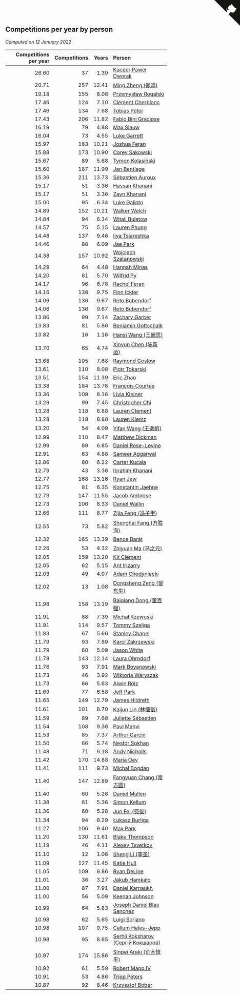 ## Competitions per year by person

*Computed on 12 January 2022*

| Competitions per year | Competitions | Years | Person |
| ---: | ---: | ---: | :--- |
| 26.60 | 37 | 1.39 | [Kacper Paweł Dworak](https://www.worldcubeassociation.org/persons/2020DWOR01) |
| 20.71 | 257 | 12.41 | [Ming Zheng (郑鸣)](https://www.worldcubeassociation.org/persons/2009ZHEN11) |
| 19.18 | 155 | 8.08 | [Przemysław Rogalski](https://www.worldcubeassociation.org/persons/2013ROGA02) |
| 17.46 | 124 | 7.10 | [Clément Cherblanc](https://www.worldcubeassociation.org/persons/2014CHER05) |
| 17.46 | 134 | 7.68 | [Tobias Peter](https://www.worldcubeassociation.org/persons/2014PETE03) |
| 17.43 | 206 | 11.82 | [Fabio Bini Graciose](https://www.worldcubeassociation.org/persons/2010GRAC02) |
| 16.19 | 79 | 4.88 | [Max Siauw](https://www.worldcubeassociation.org/persons/2017SIAU02) |
| 16.04 | 73 | 4.55 | [Luke Garrett](https://www.worldcubeassociation.org/persons/2017GARR05) |
| 15.97 | 163 | 10.21 | [Joshua Feran](https://www.worldcubeassociation.org/persons/2011FERA01) |
| 15.88 | 173 | 10.90 | [Corey Sakowski](https://www.worldcubeassociation.org/persons/2011SAKO01) |
| 15.67 | 89 | 5.68 | [Tymon Kolasiński](https://www.worldcubeassociation.org/persons/2016KOLA02) |
| 15.60 | 187 | 11.99 | [Jan Bentlage](https://www.worldcubeassociation.org/persons/2010BENT01) |
| 15.36 | 211 | 13.73 | [Sébastien Auroux](https://www.worldcubeassociation.org/persons/2008AURO01) |
| 15.17 | 51 | 3.36 | [Hassan Khanani](https://www.worldcubeassociation.org/persons/2018KHAN26) |
| 15.17 | 51 | 3.36 | [Zayn Khanani](https://www.worldcubeassociation.org/persons/2018KHAN28) |
| 15.00 | 95 | 6.34 | [Luke Galioto](https://www.worldcubeassociation.org/persons/2015GALI02) |
| 14.89 | 152 | 10.21 | [Walker Welch](https://www.worldcubeassociation.org/persons/2011WELC01) |
| 14.84 | 94 | 6.34 | [Witali Bułatow](https://www.worldcubeassociation.org/persons/2015BUAT01) |
| 14.57 | 75 | 5.15 | [Lauren Phung](https://www.worldcubeassociation.org/persons/2016PHUN02) |
| 14.48 | 137 | 9.46 | [Ilya Tsiareshka](https://www.worldcubeassociation.org/persons/2012TERE01) |
| 14.46 | 88 | 6.09 | [Jae Park](https://www.worldcubeassociation.org/persons/2015PARK24) |
| 14.38 | 157 | 10.92 | [Wojciech Szatanowski](https://www.worldcubeassociation.org/persons/2011SZAT01) |
| 14.29 | 64 | 4.48 | [Hannah Minas](https://www.worldcubeassociation.org/persons/2017MINA04) |
| 14.20 | 81 | 5.70 | [Wilfrid Py](https://www.worldcubeassociation.org/persons/2016PYWI01) |
| 14.17 | 96 | 6.78 | [Rachel Feran](https://www.worldcubeassociation.org/persons/2015FERA01) |
| 14.16 | 138 | 9.75 | [Finn Ickler](https://www.worldcubeassociation.org/persons/2012ICKL01) |
| 14.06 | 136 | 9.67 | [Reto Bubendorf](https://www.worldcubeassociation.org/persons/2012BUBE01) |
| 14.06 | 136 | 9.67 | [Reto Bubendorf](https://www.worldcubeassociation.org/persons/2012BUBE01) |
| 13.86 | 99 | 7.14 | [Zachary Garber](https://www.worldcubeassociation.org/persons/2014GARB01) |
| 13.83 | 81 | 5.86 | [Benjamin Gottschalk](https://www.worldcubeassociation.org/persons/2016GOTT01) |
| 13.82 | 16 | 1.16 | [Hansi Wang (王翰思)](https://www.worldcubeassociation.org/persons/2020WANG19) |
| 13.70 | 65 | 4.74 | [Xinyun Chen (陈新运)](https://www.worldcubeassociation.org/persons/2017CHEN36) |
| 13.68 | 105 | 7.68 | [Raymond Goslow](https://www.worldcubeassociation.org/persons/2014GOSL01) |
| 13.61 | 110 | 8.08 | [Piotr Tokarski](https://www.worldcubeassociation.org/persons/2013TOKA01) |
| 13.51 | 154 | 11.39 | [Eric Zhao](https://www.worldcubeassociation.org/persons/2010ZHAO19) |
| 13.38 | 184 | 13.76 | [François Courtès](https://www.worldcubeassociation.org/persons/2008COUR01) |
| 13.36 | 109 | 8.16 | [Livia Kleiner](https://www.worldcubeassociation.org/persons/2013KLEI03) |
| 13.29 | 99 | 7.45 | [Christopher Chi](https://www.worldcubeassociation.org/persons/2014CHIC01) |
| 13.28 | 118 | 8.88 | [Lauren Clement](https://www.worldcubeassociation.org/persons/2013KLEM01) |
| 13.28 | 118 | 8.88 | [Lauren Klemz](https://www.worldcubeassociation.org/persons/2013KLEM01) |
| 13.20 | 54 | 4.09 | [Yifan Wang (王逸帆)](https://www.worldcubeassociation.org/persons/2017WANY29) |
| 12.99 | 110 | 8.47 | [Matthew Dickman](https://www.worldcubeassociation.org/persons/2013DICK01) |
| 12.99 | 89 | 6.85 | [Daniel Rose-Levine](https://www.worldcubeassociation.org/persons/2015ROSE01) |
| 12.91 | 63 | 4.88 | [Sameer Aggarwal](https://www.worldcubeassociation.org/persons/2017AGGA01) |
| 12.86 | 80 | 6.22 | [Carter Kucala](https://www.worldcubeassociation.org/persons/2015KUCA01) |
| 12.79 | 43 | 3.36 | [Ibrahim Khanani](https://www.worldcubeassociation.org/persons/2018KHAN27) |
| 12.77 | 168 | 13.16 | [Ryan Jew](https://www.worldcubeassociation.org/persons/2008JEWR01) |
| 12.75 | 81 | 6.35 | [Konstantin Jaehne](https://www.worldcubeassociation.org/persons/2015JAEH01) |
| 12.73 | 147 | 11.55 | [Jacob Ambrose](https://www.worldcubeassociation.org/persons/2010AMBR01) |
| 12.73 | 106 | 8.33 | [Daniel Wallin](https://www.worldcubeassociation.org/persons/2013WALL03) |
| 12.66 | 111 | 8.77 | [Zijia Feng (冯子甲)](https://www.worldcubeassociation.org/persons/2013FENG02) |
| 12.55 | 73 | 5.82 | [Shenghai Fang (方胜海)](https://www.worldcubeassociation.org/persons/2016FANG01) |
| 12.32 | 165 | 13.39 | [Bence Barát](https://www.worldcubeassociation.org/persons/2008BARA01) |
| 12.26 | 53 | 4.32 | [Zhiyuan Ma (马之元)](https://www.worldcubeassociation.org/persons/2017MAZH04) |
| 12.05 | 159 | 13.20 | [Kit Clement](https://www.worldcubeassociation.org/persons/2008CLEM01) |
| 12.05 | 62 | 5.15 | [Ant Irizarry](https://www.worldcubeassociation.org/persons/2016IRIZ02) |
| 12.03 | 49 | 4.07 | [Adam Chodyniecki](https://www.worldcubeassociation.org/persons/2017CHOD02) |
| 12.02 | 13 | 1.08 | [Dongsheng Zeng (曾东生)](https://www.worldcubeassociation.org/persons/2020ZENG03) |
| 11.98 | 158 | 13.19 | [Baiqiang Dong (董百强)](https://www.worldcubeassociation.org/persons/2008DONG06) |
| 11.91 | 88 | 7.39 | [Michał Rzewuski](https://www.worldcubeassociation.org/persons/2014RZEW01) |
| 11.91 | 114 | 9.57 | [Tommy Szeliga](https://www.worldcubeassociation.org/persons/2012SZEL01) |
| 11.83 | 67 | 5.66 | [Stanley Chapel](https://www.worldcubeassociation.org/persons/2016CHAP04) |
| 11.79 | 93 | 7.89 | [Karol Zakrzewski](https://www.worldcubeassociation.org/persons/2014ZAKR01) |
| 11.79 | 60 | 5.09 | [Jason White](https://www.worldcubeassociation.org/persons/2016WHIT16) |
| 11.78 | 143 | 12.14 | [Laura Ohrndorf](https://www.worldcubeassociation.org/persons/2009OHRN01) |
| 11.76 | 93 | 7.91 | [Mark Boyanowski](https://www.worldcubeassociation.org/persons/2014BOYA01) |
| 11.73 | 46 | 3.92 | [Wiktoria Waryszak](https://www.worldcubeassociation.org/persons/2018WARY01) |
| 11.73 | 66 | 5.63 | [Alwin Rölz](https://www.worldcubeassociation.org/persons/2016ROLZ01) |
| 11.69 | 77 | 6.58 | [Jeff Park](https://www.worldcubeassociation.org/persons/2015PARK08) |
| 11.65 | 149 | 12.79 | [James Hildreth](https://www.worldcubeassociation.org/persons/2009HILD01) |
| 11.61 | 101 | 8.70 | [Kaijun Lin (林恺俊)](https://www.worldcubeassociation.org/persons/2013LINK01) |
| 11.59 | 89 | 7.68 | [Juliette Sébastien](https://www.worldcubeassociation.org/persons/2014SEBA01) |
| 11.54 | 108 | 9.36 | [Paul Mahvi](https://www.worldcubeassociation.org/persons/2012MAHV01) |
| 11.53 | 85 | 7.37 | [Arthur Garcin](https://www.worldcubeassociation.org/persons/2014GARC27) |
| 11.50 | 66 | 5.74 | [Nestor Sokhan](https://www.worldcubeassociation.org/persons/2016SOKH01) |
| 11.48 | 71 | 6.18 | [Andy Nicholls](https://www.worldcubeassociation.org/persons/2015NICH04) |
| 11.42 | 170 | 14.88 | [Maria Oey](https://www.worldcubeassociation.org/persons/2007OEYM01) |
| 11.41 | 111 | 9.73 | [Michał Bogdan](https://www.worldcubeassociation.org/persons/2012BOGD01) |
| 11.40 | 147 | 12.89 | [Fangyuan Chang (常方圆)](https://www.worldcubeassociation.org/persons/2009CHAN04) |
| 11.40 | 60 | 5.26 | [Daniel Mullen](https://www.worldcubeassociation.org/persons/2016MULL04) |
| 11.38 | 61 | 5.36 | [Simon Kellum](https://www.worldcubeassociation.org/persons/2016KELL12) |
| 11.36 | 60 | 5.28 | [Jun Fei (费俊)](https://www.worldcubeassociation.org/persons/2016FEIJ02) |
| 11.34 | 94 | 8.29 | [Łukasz Burliga](https://www.worldcubeassociation.org/persons/2013BURL01) |
| 11.27 | 106 | 9.40 | [Max Park](https://www.worldcubeassociation.org/persons/2012PARK03) |
| 11.20 | 130 | 11.61 | [Blake Thompson](https://www.worldcubeassociation.org/persons/2010THOM03) |
| 11.19 | 46 | 4.11 | [Alexey Tsvetkov](https://www.worldcubeassociation.org/persons/2017TSVE02) |
| 11.10 | 12 | 1.08 | [Sheng Li (李圣)](https://www.worldcubeassociation.org/persons/2020LISH02) |
| 11.09 | 127 | 11.45 | [Katie Hull](https://www.worldcubeassociation.org/persons/2010HULL01) |
| 11.05 | 109 | 9.86 | [Ryan DeLine](https://www.worldcubeassociation.org/persons/2012DELI01) |
| 11.01 | 36 | 3.27 | [Jakub Hamkało](https://www.worldcubeassociation.org/persons/2018HAMK01) |
| 11.00 | 87 | 7.91 | [Daniel Karnaukh](https://www.worldcubeassociation.org/persons/2014KARN02) |
| 11.00 | 56 | 5.09 | [Keenan Johnson](https://www.worldcubeassociation.org/persons/2016JOHN30) |
| 10.99 | 64 | 5.83 | [Joseph Daniel Blas Sanchez](https://www.worldcubeassociation.org/persons/2016SANC08) |
| 10.98 | 62 | 5.65 | [Luigi Soriano](https://www.worldcubeassociation.org/persons/2016SORI04) |
| 10.98 | 107 | 9.75 | [Callum Hales-Jepp](https://www.worldcubeassociation.org/persons/2012HALE01) |
| 10.98 | 95 | 8.65 | [Serhii Koksharov (Сергій Кокшаров)](https://www.worldcubeassociation.org/persons/2013KOKS01) |
| 10.97 | 174 | 15.86 | [Sinpei Araki (荒木慎平)](https://www.worldcubeassociation.org/persons/2006ARAK01) |
| 10.92 | 61 | 5.59 | [Robert Mapp IV](https://www.worldcubeassociation.org/persons/2016IVRO01) |
| 10.91 | 53 | 4.86 | [Tripp Peters](https://www.worldcubeassociation.org/persons/2017PETE04) |
| 10.87 | 92 | 8.46 | [Krzysztof Bober](https://www.worldcubeassociation.org/persons/2013BOBE01) |


<a href="https://github.com/jonatanklosko/wca_statistics" class="github-corner" aria-label="View source on Github"><svg width="80" height="80" viewBox="0 0 250 250" style="fill:#151513; color:#fff; position: absolute; top: 0; border: 0; right: 0;" aria-hidden="true"><path d="M0,0 L115,115 L130,115 L142,142 L250,250 L250,0 Z"></path><path d="M128.3,109.0 C113.8,99.7 119.0,89.6 119.0,89.6 C122.0,82.7 120.5,78.6 120.5,78.6 C119.2,72.0 123.4,76.3 123.4,76.3 C127.3,80.9 125.5,87.3 125.5,87.3 C122.9,97.6 130.6,101.9 134.4,103.2" fill="currentColor" style="transform-origin: 130px 106px;" class="octo-arm"></path><path d="M115.0,115.0 C114.9,115.1 118.7,116.5 119.8,115.4 L133.7,101.6 C136.9,99.2 139.9,98.4 142.2,98.6 C133.8,88.0 127.5,74.4 143.8,58.0 C148.5,53.4 154.0,51.2 159.7,51.0 C160.3,49.4 163.2,43.6 171.4,40.1 C171.4,40.1 176.1,42.5 178.8,56.2 C183.1,58.6 187.2,61.8 190.9,65.4 C194.5,69.0 197.7,73.2 200.1,77.6 C213.8,80.2 216.3,84.9 216.3,84.9 C212.7,93.1 206.9,96.0 205.4,96.6 C205.1,102.4 203.0,107.8 198.3,112.5 C181.9,128.9 168.3,122.5 157.7,114.1 C157.9,116.9 156.7,120.9 152.7,124.9 L141.0,136.5 C139.8,137.7 141.6,141.9 141.8,141.8 Z" fill="currentColor" class="octo-body"></path></svg></a><style>.github-corner:hover .octo-arm{animation:octocat-wave 560ms ease-in-out}@keyframes octocat-wave{0%,100%{transform:rotate(0)}20%,60%{transform:rotate(-25deg)}40%,80%{transform:rotate(10deg)}}@media (max-width:500px){.github-corner:hover .octo-arm{animation:none}.github-corner .octo-arm{animation:octocat-wave 560ms ease-in-out}}</style>
